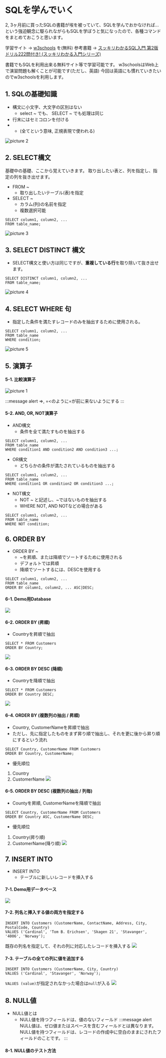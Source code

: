 # SQLを学んでいく
2, 3ヶ月前に買ったSQLの書籍が埃を被っていて、SQLを学んでおかなければ...という強迫観念に駆られながらもSQLを学ぼうと気になったので、各種コマンドをまとめておこうと思います。

学習サイト -> [w3schools](https://www.w3schools.com/) を(無料)
参考書籍 -> [スッキリわかるSQL入門 第2版 ドリル222問付き! (スッキリわかる入門シリーズ)](https://www.amazon.co.jp/%E3%82%B9%E3%83%83%E3%82%AD%E3%83%AA%E3%82%8F%E3%81%8B%E3%82%8BSQL%E5%85%A5%E9%96%80-%E7%AC%AC2%E7%89%88-%E3%83%89%E3%83%AA%E3%83%AB222%E5%95%8F%E4%BB%98%E3%81%8D-%E3%82%B9%E3%83%83%E3%82%AD%E3%83%AA%E3%82%B7%E3%83%AA%E3%83%BC%E3%82%BA-%E4%B8%AD%E5%B1%B1%E6%B8%85%E5%96%AC/dp/4295005096/ref=d_pd_vtp_sccl_2_1/356-9315042-2456419?pd_rd_w=Q5ZKI&content-id=amzn1.sym.cbb45385-7b99-44b7-a528-bff5ddaa153d&pf_rd_p=cbb45385-7b99-44b7-a528-bff5ddaa153d&pf_rd_r=VNNY3Y475FXE2S0N11PR&pd_rd_wg=zUpeN&pd_rd_r=c6378186-3f1b-426b-a2e6-c464b37e0a82&pd_rd_i=4295005096&psc=1)

書籍でもSQLを利用出来る無料サイト等で学習可能です。
w3schoolsはWeb上で演習問題も解くことが可能です(ただし、英語)
今回は英語にも慣れていきたいのでw3schoolsを利用します。

## 1. SQLの基礎知識
- 構文に小文字、大文字の区別はない
  - select ~ でも、 SELECT ~ でも処理は同じ
- 行末にはセミコロンを付ける
- * (全てという意味, 正規表現で使われる)


![picture 2](images/25e6b91087dd193f82bbb28c720b38bc89ee3d2706a59ea4d5b88a5300bc91f9.png)


## 2. SELECT構文
基礎中の基礎、ここから覚えていきます。
取り出したい表と、列を指定し、指定の列を抜き出せます。

- FROM ~
  - 取り出したいテーブル(表)を指定
- SELECT ~
  - カラム(列)の名前を指定
  - 複数選択可能

```sql: SELECT
SELECT column1, column2, ...
FROM table_name;
```

![picture 3](images/a0371e0ebced2e7664ad6a6b871429d082082a3778a12715774ae3eee77ea68d.png)


## 3. SELECT DISTINCT 構文
- SELECT構文と使い方は同じですが、**重複している行**を取り除いて抜き出せます。

```sql: SELECT DISTINCT
SELECT DISTINCT column1, column2, ...
FROM table_name;
```

![picture 4](images/811c0e2239d3ecf017556f08653b2be1f75341ee540ba8b3bd2c54456cd8f5cd.png)


## 4. SELECT WHERE 句
- 指定した条件を満たすレコードのみを抽出するために使用される。

```sql: SELECT WHERE
SELECT column1, column2, ...
FROM table_name
WHERE condition;
```

![picture 5](images/25ebc4949a14939d17463f08cd9cdfc9b711e538005e84bef6fb7857b5f84ade.png)

## 5. 演算子
#### 5-1. 比較演算子
![picture 1](images/3017431d3b5524999a1013c8d0b89474bc3899dc27c4931db757de8f5efd5e14.png)

:::message alert
=>, =<のように=が前に来ないようにする
:::

#### 5-2. AND, OR, NOT演算子
- AND構文
  - 条件を全て満たすものを抽出する

```sql: WHERE AND
SELECT column1, column2, ...
FROM table_name
WHERE condition1 AND condition2 AND condition3 ...;
```

- OR構文
  - どちらかの条件が満たされているものを抽出する

```sql: WHERE OR
SELECT column1, column2, ...
FROM table_name
WHERE condition1 OR condition2 OR condition3 ...;
```

- NOT構文
  - NOT ~ と記述し、~ではないものを抽出する
  - WHERE NOT, AND NOTなどの場合がある

```sql: WHERE NOT
SELECT column1, column2, ...
FROM table_name
WHERE NOT condition;
```

## 6. ORDER BY
- ORDER BY ~
  - ~を昇順、または降順でソートするために使用される
  - デフォルトでは昇順
  - 降順でソートするには、DESCを使用する

```sql: ORDER BY
SELECT column1, column2, ...
FROM table_name
ORDER BY column1, column2, ... ASC|DESC;
```

#### 6-1. Demo用Database
![](images/2022-08-17-08-57-06.png)


#### 6-2. ORDER BY (昇順)
- Countryを昇順で抽出
```sql: ORDER BY
SELECT * FROM Customers
ORDER BY Country;
```
![](images/2022-08-17.png)

#### 6-3. ORDER BY DESC (降順)
- Countryを降順で抽出
```sql: OERDER BY DESC
SELECT * FROM Customers
ORDER BY Country DESC;
```
![](images/orderbydesc1.png)

#### 6-4. ORDER BY (複数列の抽出 / 昇順)
- Country, CustomerNameを昇順で抽出
- ただし、先に指定したものをまず昇り順で抽出し、それを更に後から昇り順にするという流れ
```sql: ORDER BY
SELECT Country, CustomerName FROM Customers
ORDER BY Country, CustomerName;
```
- 優先順位
1. Country
2. CustomerName
![](images/orderby2.png)

#### 6-5. ORDER BY DESC (複数列の抽出 / 列毎)
- Countyを昇順, CustomerNameを降順で抽出
```sql: ORDER BY DESC
SELECT Country, CustomerName FROM Customers
ORDER BY Country ASC, CustomerName DESC;
```
- 優先順位
1. Country(昇り順)
2. CustomerName(降り順)
![](images/orderby_asc_desc.png)
## 7. INSERT INTO
- INSERT INTO
  - テーブルに新しいレコードを挿入する

#### 7-1. Demo用データベース
![](images/demo%2Cinsert_into.png)

#### 7-2. 列名と挿入する値の両方を指定する
```sql: INSERT INTO
INSERT INTO Customers (CustomerName, ContactName, Address, City, PostalCode, Country)
VALUES ('Cardinal', 'Tom B. Erichsen', 'Skagen 21', 'Stavanger', '4006', 'Norway');
```
既存の列名を指定して、それの列に対応したレコードを挿入する
![](images/insertinto1.png)

#### 7-3. テーブルの全ての列に値を追加する
```sql: INSERT INTO
INSERT INTO Customers (CustomerName, City, Country)
VALUES ('Cardinal', 'Stavanger', 'Norway');
```
`VALUES (value)`が指定されなかった場合は`null`が入る
![](images/insertinto2.png)


## 8. NULL値
- NULL値とは
  - NULL値を持つフィールドは、値のないフィールド
:::message alert
NULL値は、ゼロ値またはスペースを含むフィールドとは異なります。
NULL値を持つフィールドは、レコードの作成中に空白のままにされたフィールドのことです。
:::

#### 8-1. NULL値のテスト方法
